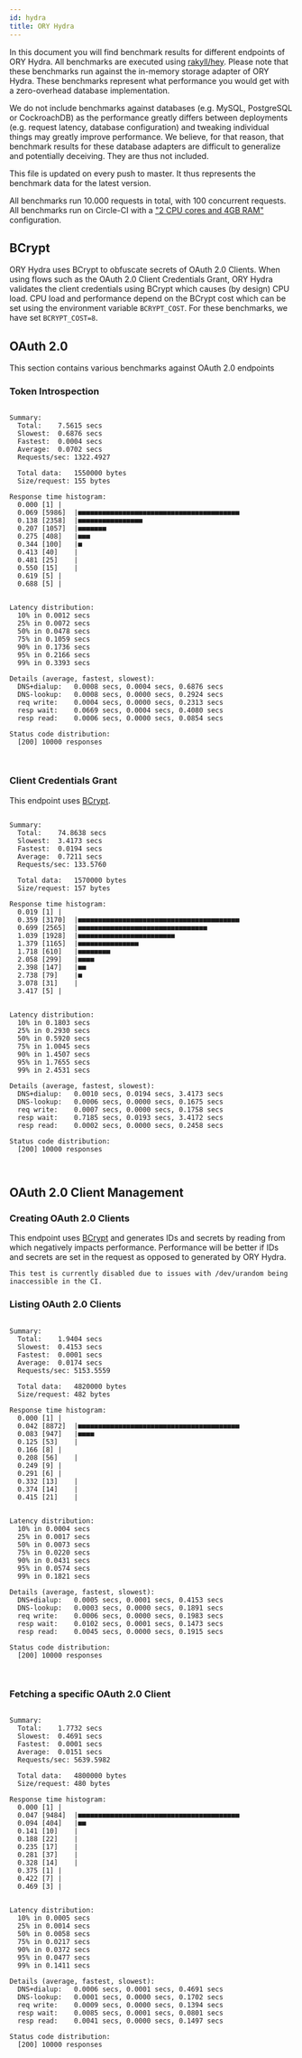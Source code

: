 ```yaml
---
id: hydra
title: ORY Hydra
---
```


In this document you will find benchmark results for different endpoints of ORY Hydra. All benchmarks are executed
using [rakyll/hey](https://github.com/rakyll/hey). Please note that these benchmarks run against the in-memory storage
adapter of ORY Hydra. These benchmarks represent what performance you would get with a zero-overhead database implementation.

We do not include benchmarks against databases (e.g. MySQL, PostgreSQL or CockroachDB) as the performance greatly differs between
deployments (e.g. request latency, database configuration) and tweaking individual things may greatly improve performance.
We believe, for that reason, that benchmark results for these database adapters are difficult to generalize and potentially
deceiving. They are thus not included.

This file is updated on every push to master. It thus represents the benchmark data for the latest version.

All benchmarks run 10.000 requests in total, with 100 concurrent requests. All benchmarks run on Circle-CI with a
["2 CPU cores and 4GB RAM"](https://support.circleci.com/hc/en-us/articles/360000489307-Why-do-my-tests-take-longer-to-run-on-CircleCI-than-locally-)
configuration.

## BCrypt

ORY Hydra uses BCrypt to obfuscate secrets of OAuth 2.0 Clients. When using flows such as the OAuth 2.0 Client Credentials
Grant, ORY Hydra validates the client credentials using BCrypt which causes (by design) CPU load. CPU load and performance
depend on the BCrypt cost which can be set using the environment variable `BCRYPT_COST`. For these benchmarks,
we have set `BCRYPT_COST=8`.

## OAuth 2.0

This section contains various benchmarks against OAuth 2.0 endpoints

### Token Introspection

```

Summary:
  Total:	7.5615 secs
  Slowest:	0.6876 secs
  Fastest:	0.0004 secs
  Average:	0.0702 secs
  Requests/sec:	1322.4927
  
  Total data:	1550000 bytes
  Size/request:	155 bytes

Response time histogram:
  0.000 [1]	|
  0.069 [5986]	|■■■■■■■■■■■■■■■■■■■■■■■■■■■■■■■■■■■■■■■■
  0.138 [2358]	|■■■■■■■■■■■■■■■■
  0.207 [1057]	|■■■■■■■
  0.275 [408]	|■■■
  0.344 [100]	|■
  0.413 [40]	|
  0.481 [25]	|
  0.550 [15]	|
  0.619 [5]	|
  0.688 [5]	|


Latency distribution:
  10% in 0.0012 secs
  25% in 0.0072 secs
  50% in 0.0478 secs
  75% in 0.1059 secs
  90% in 0.1736 secs
  95% in 0.2166 secs
  99% in 0.3393 secs

Details (average, fastest, slowest):
  DNS+dialup:	0.0008 secs, 0.0004 secs, 0.6876 secs
  DNS-lookup:	0.0008 secs, 0.0000 secs, 0.2924 secs
  req write:	0.0004 secs, 0.0000 secs, 0.2313 secs
  resp wait:	0.0669 secs, 0.0004 secs, 0.4080 secs
  resp read:	0.0006 secs, 0.0000 secs, 0.0854 secs

Status code distribution:
  [200]	10000 responses



```

### Client Credentials Grant

This endpoint uses [BCrypt](#bcrypt).

```

Summary:
  Total:	74.8638 secs
  Slowest:	3.4173 secs
  Fastest:	0.0194 secs
  Average:	0.7211 secs
  Requests/sec:	133.5760
  
  Total data:	1570000 bytes
  Size/request:	157 bytes

Response time histogram:
  0.019 [1]	|
  0.359 [3170]	|■■■■■■■■■■■■■■■■■■■■■■■■■■■■■■■■■■■■■■■■
  0.699 [2565]	|■■■■■■■■■■■■■■■■■■■■■■■■■■■■■■■■
  1.039 [1928]	|■■■■■■■■■■■■■■■■■■■■■■■■
  1.379 [1165]	|■■■■■■■■■■■■■■■
  1.718 [610]	|■■■■■■■■
  2.058 [299]	|■■■■
  2.398 [147]	|■■
  2.738 [79]	|■
  3.078 [31]	|
  3.417 [5]	|


Latency distribution:
  10% in 0.1803 secs
  25% in 0.2930 secs
  50% in 0.5920 secs
  75% in 1.0045 secs
  90% in 1.4507 secs
  95% in 1.7655 secs
  99% in 2.4531 secs

Details (average, fastest, slowest):
  DNS+dialup:	0.0010 secs, 0.0194 secs, 3.4173 secs
  DNS-lookup:	0.0006 secs, 0.0000 secs, 0.1675 secs
  req write:	0.0007 secs, 0.0000 secs, 0.1758 secs
  resp wait:	0.7185 secs, 0.0193 secs, 3.4172 secs
  resp read:	0.0002 secs, 0.0000 secs, 0.2458 secs

Status code distribution:
  [200]	10000 responses



```

## OAuth 2.0 Client Management

### Creating OAuth 2.0 Clients

This endpoint uses [BCrypt](#bcrypt) and generates IDs and secrets by reading from  which negatively impacts
performance. Performance will be better if IDs and secrets are set in the request as opposed to generated by ORY Hydra.

```
This test is currently disabled due to issues with /dev/urandom being inaccessible in the CI.
```

### Listing OAuth 2.0 Clients

```

Summary:
  Total:	1.9404 secs
  Slowest:	0.4153 secs
  Fastest:	0.0001 secs
  Average:	0.0174 secs
  Requests/sec:	5153.5559
  
  Total data:	4820000 bytes
  Size/request:	482 bytes

Response time histogram:
  0.000 [1]	|
  0.042 [8872]	|■■■■■■■■■■■■■■■■■■■■■■■■■■■■■■■■■■■■■■■■
  0.083 [947]	|■■■■
  0.125 [53]	|
  0.166 [8]	|
  0.208 [56]	|
  0.249 [9]	|
  0.291 [6]	|
  0.332 [13]	|
  0.374 [14]	|
  0.415 [21]	|


Latency distribution:
  10% in 0.0004 secs
  25% in 0.0017 secs
  50% in 0.0073 secs
  75% in 0.0220 secs
  90% in 0.0431 secs
  95% in 0.0574 secs
  99% in 0.1821 secs

Details (average, fastest, slowest):
  DNS+dialup:	0.0005 secs, 0.0001 secs, 0.4153 secs
  DNS-lookup:	0.0003 secs, 0.0000 secs, 0.1891 secs
  req write:	0.0006 secs, 0.0000 secs, 0.1983 secs
  resp wait:	0.0102 secs, 0.0001 secs, 0.1473 secs
  resp read:	0.0045 secs, 0.0000 secs, 0.1915 secs

Status code distribution:
  [200]	10000 responses



```

### Fetching a specific OAuth 2.0 Client

```

Summary:
  Total:	1.7732 secs
  Slowest:	0.4691 secs
  Fastest:	0.0001 secs
  Average:	0.0151 secs
  Requests/sec:	5639.5982
  
  Total data:	4800000 bytes
  Size/request:	480 bytes

Response time histogram:
  0.000 [1]	|
  0.047 [9484]	|■■■■■■■■■■■■■■■■■■■■■■■■■■■■■■■■■■■■■■■■
  0.094 [404]	|■■
  0.141 [10]	|
  0.188 [22]	|
  0.235 [17]	|
  0.281 [37]	|
  0.328 [14]	|
  0.375 [1]	|
  0.422 [7]	|
  0.469 [3]	|


Latency distribution:
  10% in 0.0005 secs
  25% in 0.0014 secs
  50% in 0.0058 secs
  75% in 0.0217 secs
  90% in 0.0372 secs
  95% in 0.0477 secs
  99% in 0.1411 secs

Details (average, fastest, slowest):
  DNS+dialup:	0.0006 secs, 0.0001 secs, 0.4691 secs
  DNS-lookup:	0.0001 secs, 0.0000 secs, 0.1702 secs
  req write:	0.0009 secs, 0.0000 secs, 0.1394 secs
  resp wait:	0.0085 secs, 0.0001 secs, 0.0801 secs
  resp read:	0.0041 secs, 0.0000 secs, 0.1497 secs

Status code distribution:
  [200]	10000 responses



```
